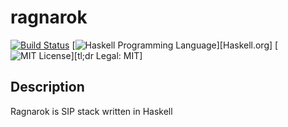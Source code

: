 # ragnarok 

[![Build Status](https://travis-ci.org/Siprj/ragnarok.svg)](https://travis-ci.org/Siprj/ragnarok)
[![Haskell Programming Language](https://img.shields.io/badge/language-Haskell-blue.svg)][Haskell.org]
[![MIT License](http://img.shields.io/badge/license-MIT-brightgreen.svg)][tl;dr Legal: MIT]

## Description

Ragnarok is SIP stack written in Haskell

